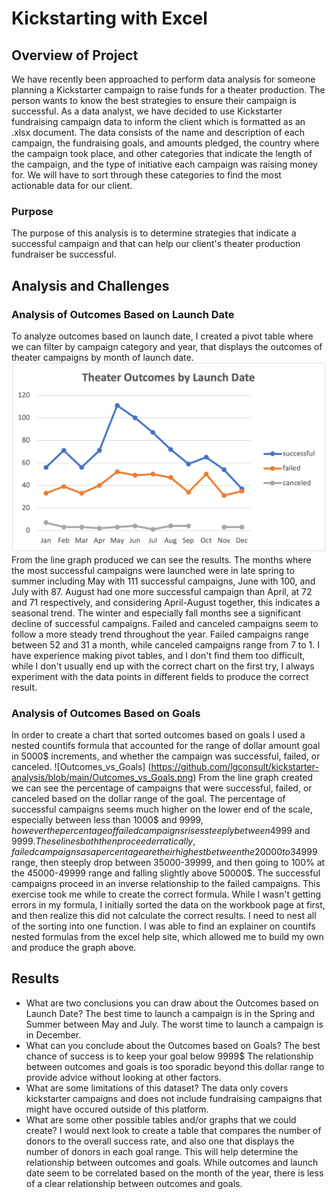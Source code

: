 # Kickstarting with Excel

## Overview of Project
We have recently been approached to perform data analysis for someone planning a Kickstarter campaign to raise funds for a theater production. The person wants to know the best strategies to ensure their campaign is successful. As a data analyst, we have decided to use Kickstarter fundraising campaign data to inform the client which is formatted as an .xlsx document. The data consists of the name and description of each campaign, the fundraising goals, and amounts pledged, the country where the campaign took place, and other categories that indicate the length of the campaign, and the type of initiative each campaign was raising money for. We will have to sort through these categories to find the most actionable data for our client.

### Purpose
The purpose of this analysis is to determine strategies that indicate a successful campaign and that can help our client's theater production fundraiser be successful.

## Analysis and Challenges

### Analysis of Outcomes Based on Launch Date
To analyze outcomes based on launch date, I created a pivot table where we can filter by campaign category and year, that displays the outcomes of theater campaigns by month of launch date. 
![Theater_Outcomes_vs_Launch](https://github.com/lgconsult/kickstarter-analysis/blob/main/Theater_Outcomes_vs_Launch.png)
From the line graph produced we can see the results. The months where the most successful campaigns were launched were in late spring to summer including May with 111 successful campaigns, June with 100, and July with 87. August had one more successful campaign than April, at 72 and 71 respectively, and considering April-August together, this indicates a seasonal trend. The winter and especially fall months see a significant decline of successful campaigns. Failed and canceled campaigns seem to follow a more steady trend throughout the year. Failed campaigns range between 52 and 31 a month, while canceled campaigns range from 7 to 1. 
I have experience making pivot tables, and I don't find them too difficult, while I don't usually end up with the correct chart on the first try, I always experiment with the data points in different fields to produce the correct result.
### Analysis of Outcomes Based on Goals
In order to create a chart that sorted outcomes based on goals I used a nested countifs formula that accounted for the range of dollar amount goal in 5000$ increments, and whether the campaign was successful, failed, or canceled.
![Outcomes_vs_Goals] (https://github.com/lgconsult/kickstarter-analysis/blob/main/Outcomes_vs_Goals.png)
From the line graph created we can see the percentage of campaigns that were successful, failed, or canceled based on the dollar range of the goal. The percentage of successful campaigns seems much higher on the lower end of the scale, especially between less than 1000$ and 9999$, however the percentage of failed campaigns rises steeply between 4999$ and 9999$. These lines both then proceed erratically, failed campaigns as a percentage are their highest between the 20000 to 34999$ range, then steeply drop between 35000-39999, and then going to 100% at the 45000-49999 range and falling slightly above 50000$. The successful campaigns proceed in an inverse relationship to the failed campaigns. 
This exercise took me while to create the correct formula. While I wasn't getting errors in my formula, I initially sorted the data on the workbook page at first, and then realize this did not calculate the correct results. I need to nest all of the sorting into one function. I was able to find an explainer on countifs nested formulas from the excel help site, which allowed me to build my own and produce the graph above.
## Results

- What are two conclusions you can draw about the Outcomes based on Launch Date?
The best time to launch a campaign is in the Spring and Summer between May and July.
The worst time to launch a campaign is in December.
- What can you conclude about the Outcomes based on Goals?
The best chance of success is to keep your goal below 9999$
The relationship between outcomes and goals is too sporadic beyond this dollar range to provide advice without looking at other factors.
- What are some limitations of this dataset?
The data only covers kickstarter campaigns and does not include fundraising campaigns that might have occured outside of this platform.
- What are some other possible tables and/or graphs that we could create?
I would next look to create a table that compares the number of donors to the overall success rate, and also one that displays the number of donors in each goal range. This will help determine the relationship between outcomes and goals. While outcomes and launch date seem to be correlated based on the month of the year, there is less of a clear relationship between outcomes and goals.
